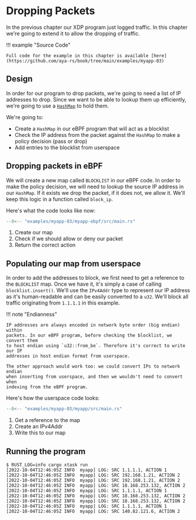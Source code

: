 # Dropping Packets

In the previous chapter our XDP program just logged traffic. In this chapter
we're going to extend it to allow the dropping of traffic.

!!! example "Source Code"

    Full code for the example in this chapter is available [here](https://github.com/aya-rs/book/tree/main/examples/myapp-03)

## Design

In order for our program to drop packets, we're going to need a list of IP
addresses to drop. Since we want to be able to lookup them up efficiently, we're
going to use a
[`HashMap`](https://docs.rs/aya/latest/aya/maps/struct.HashMap.html) to hold
them.

We're going to:

- Create a `HashMap` in our eBPF program that will act as a blocklist
- Check the IP address from the packet against the `HashMap` to make a policy
  decision (pass or drop)
- Add entries to the blocklist from userspace

## Dropping packets in eBPF

We will create a new map called `BLOCKLIST` in our eBPF code. In order to make
the policy decision, we will need to lookup the source IP address in our
`HashMap`. If it exists we drop the packet, if it does not, we allow it. We'll
keep this logic in a function called `block_ip`.

Here's what the code looks like now:

```rust linenums="1" title="myapp-ebpf/src/main.rs"
--8<-- "examples/myapp-03/myapp-ebpf/src/main.rs"
```

1. Create our map
2. Check if we should allow or deny our packet
3. Return the correct action

## Populating our map from userspace

In order to add the addresses to block, we first need to get a reference to the
`BLOCKLIST` map. Once we have it, it's simply a case of calling
`blocklist.insert()`. We'll use the `IPv4Addr` type to represent our IP address
as it's human-readable and can be easily converted to a `u32`. We'll block all
traffic originating from `1.1.1.1` in this example.

!!! note "Endianness"

    IP addresses are always encoded in network byte order (big endian) within
    packets. In our eBPF program, before checking the blocklist, we convert them
    to host endian using `u32::from_be`. Therefore it's correct to write our IP
    addresses in host endian format from userspace.

    The other approach would work too: we could convert IPs to network endian
    when inserting from userspace, and then we wouldn't need to convert when
    indexing from the eBPF program.

Here's how the userspace code looks:

```rust linenums="1" title="myapp/src/main.rs"
--8<-- "examples/myapp-03/myapp/src/main.rs"
```

1. Get a reference to the map
2. Create an IPv4Addr
3. Write this to our map
## Running the program

```console
$ RUST_LOG=info cargo xtask run
[2022-10-04T12:46:05Z INFO  myapp] LOG: SRC 1.1.1.1, ACTION 1
[2022-10-04T12:46:05Z INFO  myapp] LOG: SRC 192.168.1.21, ACTION 2
[2022-10-04T12:46:05Z INFO  myapp] LOG: SRC 192.168.1.21, ACTION 2
[2022-10-04T12:46:05Z INFO  myapp] LOG: SRC 18.168.253.132, ACTION 2
[2022-10-04T12:46:05Z INFO  myapp] LOG: SRC 1.1.1.1, ACTION 1
[2022-10-04T12:46:05Z INFO  myapp] LOG: SRC 18.168.253.132, ACTION 2
[2022-10-04T12:46:05Z INFO  myapp] LOG: SRC 18.168.253.132, ACTION 2
[2022-10-04T12:46:05Z INFO  myapp] LOG: SRC 1.1.1.1, ACTION 1
[2022-10-04T12:46:05Z INFO  myapp] LOG: SRC 140.82.121.6, ACTION 2
```
